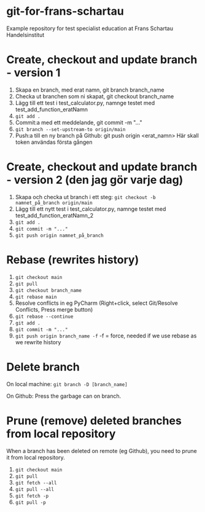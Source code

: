# git-for-frans-schartau

Example repository for test specialist education at Frans Schartau Handelsinstitut

# Create, checkout and update branch - version 1

1. Skapa en branch, med erat namn, git branch branch_name
2. Checka ut branchen som ni skapat, git checkout branch_name
3. Lägg till ett test i test_calculator.py, namnge testet med test_add_function_eratNamn
4. `git add .`
5. Commit:a med ett meddelande, git commit -m "..."
6. `git branch --set-upstream-to origin/main`
7. Push:a till en ny branch på Github: git push origin <erat_namn>         Här skall token användas första gången

# Create, checkout and update branch - version 2 (den jag gör varje dag)

1. Skapa och checka ut branch i ett steg: `git checkout -b namnet_på_branch origin/main`
2. Lägg till ett nytt test i test_calculator.py, namnge testet med test_add_function_eratNamn_2
3. `git add .`
4. `git commit -m "..."`
5. `git push origin namnet_på_branch`

# Rebase (rewrites history)

1. `git checkout main`
2. `git pull`
3. `git checkout branch_name`
4. `git rebase main`
5. Resolve conflicts in eg PyCharm (Right+click, select Git/Resolve Conflicts, Press merge button)
6. `git rebase --continue`
7. `git add .`
8. `git commit -m "..."`
9. `git push origin branch_name -f`          -f = force, needed if we use rebase as we rewrite history

# Delete branch

On local machine:
`git branch -D [branch_name]`

On Github:
Press the garbage can on branch.

# Prune (remove) deleted branches from local repository

When a branch has been deleted on remote (eg Github), you need to prune it from local repository.

1. `git checkout main`
2. `git pull`
3. `git fetch --all`
4. `git pull --all`
5. `git fetch -p`
6. `git pull -p`